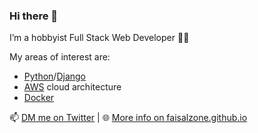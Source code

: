 ### Hi there 👋

<!--
**faisalzone/faisalzone** is a ✨ _special_ ✨ repository because its `README.md` (this file) appears on your GitHub profile.

Here are some ideas to get you started:

- 🔭 I’m currently working on ...
- 🌱 I’m currently learning ...
- 👯 I’m looking to collaborate on ...
- 🤔 I’m looking for help with ...
- 💬 Ask me about ...
- 📫 How to reach me: ...
- 😄 Pronouns: ...
- ⚡ Fun fact: ...
-->

I’m a hobbyist Full Stack Web Developer 👴🏼

My areas of interest are: 

- [Python](https://www.python.org/)/[Django](https://www.djangoproject.com/)
- [AWS](https://aws.amazon.com/) cloud architecture
- [Docker](https://www.docker.com/)

📫 [DM me on Twitter](https://twitter.com/cloudnumber009) | 🌐 [More info on faisalzone.github.io](https://faisalzone.github.io/)
